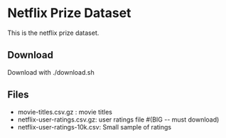 # Netflix Prize Dataset

This is the netflix prize dataset. 


## Download

Download with ./download.sh


## Files

 * movie-titles.csv.gz : movie titles
 * netflix-user-ratings.csv.gz: user ratings file #(BIG -- must download)
 * netflix-user-ratings-10k.csv: Small sample of ratings
 
